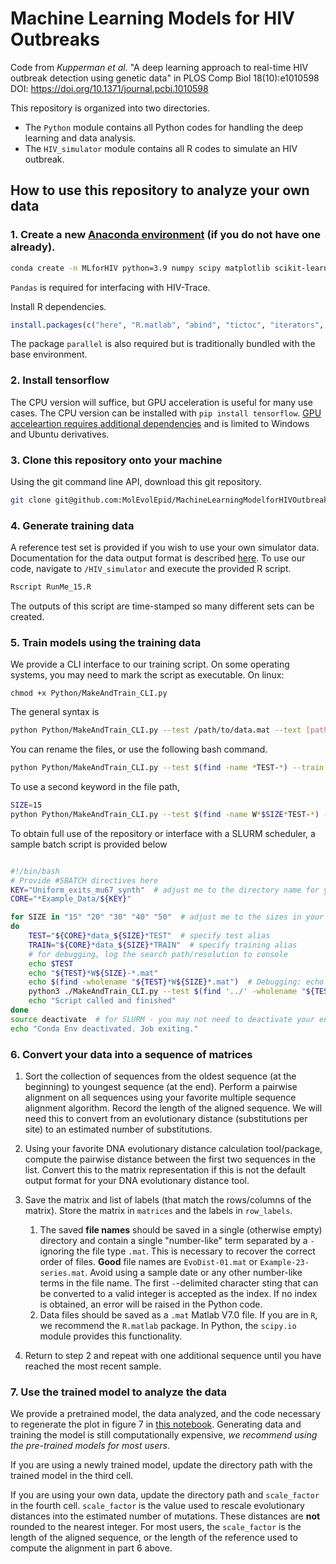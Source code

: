 # Machine Learning Models for HIV Outbreaks

Code from _Kupperman et al._ "A deep learning approach to real-time HIV outbreak detection using genetic data" in PLOS Comp Biol 18(10):e1010598 DOI: https://doi.org/10.1371/journal.pcbi.1010598

This repository is organized into two directories.

* The `Python` module contains all Python codes for handling the deep learning and data analysis.
* The `HIV_simulator` module contains all R codes to simulate an HIV outbreak.

## How to use this repository to analyze your own data

### 1. Create a new [Anaconda environment](https://www.anaconda.com/products/individual) (if you do not have one already).

```bash
conda create -n MLforHIV python=3.9 numpy scipy matplotlib scikit-learn jupyter pandas
```
`Pandas` is required for interfacing with HIV-Trace.

Install R dependencies.

```R
install.packages(c("here", "R.matlab", "abind", "tictoc", "iterators", "foreach", "seriation", "doParallel"))
```
The package `parallel` is also required but is traditionally bundled with the base environment. 

### 2. Install tensorflow

The CPU version will suffice, but GPU acceleration is useful for many use cases. 
The CPU version can be installed with `pip install tensorflow`. 
[GPU acceleartion requires additional dependencies](https://www.tensorflow.org/install) and is limited to Windows and Ubuntu derivatives.

### 3. Clone this repository onto your machine

Using the git command line API, download this git repository.

```bash
git clone git@github.com:MolEvolEpid/MachineLearningModelforHIVOutbreaks.git
```

### 4. Generate training data

A reference test set is provided if you wish to use your own simulator data. Documentation for the data output 
format is described [here](/HIV_simulator/ReadMe.md).
To use our code, navigate to `/HIV_simulator` and execute the provided R script.

```bash
Rscript RunMe_15.R
```
The outputs of this script are time-stamped so many different sets can be created. 

### 5. Train models using the training data

We provide a CLI interface to our training script. On some operating systems, you may need to mark the script as executable.
On linux:
```
chmod +x Python/MakeAndTrain_CLI.py
```

The general syntax is

```bash
python Python/MakeAndTrain_CLI.py --test /path/to/data.mat --text [paths/to/data.mat] --ordering "None"
```

You can rename the files, or use the following bash command.

```bash
python Python/MakeAndTrain_CLI.py --test $(find -name *TEST-*) --train $(find -name *TRAIN-*) --ordering "None"
```
To use a second keyword in the file path,
```bash
SIZE=15
python Python/MakeAndTrain_CLI.py --test $(find -name W*$SIZE*TEST-*) --train $(find -name W*$SIZE *TRAIN-*) --ordering "None"
```

To obtain full use of the repository or interface with a SLURM scheduler, a sample batch script is provided below

```bash

#!/bin/bash
# Provide #SBATCH directives here
KEY="Uniform_exits_mu67_synth"  # adjust me to the directory name for your saved data
CORE="*Example_Data/${KEY}" 

for SIZE in "15" "20" "30" "40" "50"  # adjust me to the sizes in your generated data
do
    TEST="${CORE}*data_${SIZE}*TEST"  # specify test alias
    TRAIN="${CORE}*data_${SIZE}*TRAIN"  # specify training alias
    # for debugging, log the search path/resolution to console
    echo $TEST  
    echo "${TEST}*W${SIZE}-*.mat" 
    echo $(find -wholename "${TEST}*W${SIZE}*.mat")  # Debugging: echo the test set we found
    python3 ./MakeAndTrain_CLI.py --test $(find '../' -wholename "${TEST}*W${SIZE}*.mat")  --train $(find '../' -wholename "${TRAIN}*W${SIZE}*.mat") --savekey $SKEY --ordering "None"
    echo "Script called and finished"
done
source deactivate  # for SLURM - you may not need to deactivate your environment
echo "Conda Env deactivated. Job exiting."
```

### 6. Convert your data into a sequence of matrices

1. Sort the collection of sequences from the oldest sequence (at the beginning) to youngest sequence (at the end).
   Perform a pairwise alignment on all sequences using your favorite multiple sequence alignment algorithm. Record
   the length of the aligned sequence. We will need this to convert from an evolutionary distance (substitutions per
   site) to an estimated number of substitutions.
2. Using your favorite DNA evolutionary distance calculation tool/package, compute the pairwise distance between the first
   two sequences in the list. Convert this to the matrix representation if this is not the default output format for
   your DNA evolutionary distance tool.
3. Save the matrix and list of labels (that match the rows/columns of the matrix). Store the matrix in `matrices`
   and the labels in `row_labels`.
   1. The saved **file names** should be saved in a single (otherwise empty) directory and contain a single "number-like" term separated by a `-` ignoring the file type `.mat`. This is necessary to recover the correct order of files. **Good** file names are `EvoDist-01.mat` or `Example-23-series.mat`. Avoid using a sample date or any other number-like terms in the file name. The first `-`-delimited character sting that can be converted to a valid integer is accepted as the index. If no index is obtained, an error will be raised in the Python code.
   2. Data files should be saved as a `.mat` Matlab V7.0 file. If you are in `R`, we recommend the `R.matlab`
   package. In Python, the `scipy.io` module provides this functionality.

4. Return to step 2 and repeat with one additional sequence until you have reached the most recent sample.

### 7. Use the trained model to analyze the data

We provide a pretrained model, the data analyzed, and the code necessary to regenerate the plot in figure 7 in [this
notebook](/Notebooks/TimeSeries%20Presentation.ipynb). Generating data and training the model is still
computationally expensive, _we recommend using the pre-trained models for most users_.

If you are using a newly trained model, update the directory path with the trained model in the third cell.

If you are using your own data, update the directory path and `scale_factor` in the fourth cell. `scale_factor` is 
the value used to rescale evolutionary distances into the estimated number of mutations. These distances are **not** 
rounded to the nearest integer. For most users, 
the `scale_factor` is the length of the aligned sequence, or the length of the reference 
used to compute the alignment in part 6 above.
